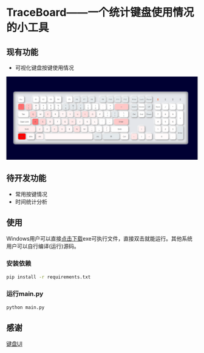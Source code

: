 # TraceBoard——一个统计键盘使用情况的小工具

## 现有功能

* 可视化键盘按键使用情况

![img.png](doc/image/img.png)

## 待开发功能

* 常用按键情况
* 时间统计分析

## 使用

Windows用户可以直接[点击下载](https://github.com/LC044/TraceBoard/releases)exe可执行文件，直接双击就能运行。其他系统用户可以自行编译(运行)源码。

### 安装依赖

```bash
pip install -r requirements.txt
```

### 运行main.py

```bash
python main.py
```

## 感谢

[键盘UI](https://yanyunfeng.com/article/41)
